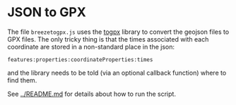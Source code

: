 # JSON to GPX

The file `breezetogpx.js` uses the [togpx](https://github.com/tyrasd/togpx) library to convert the
geojson files to GPX files. The only tricky thing is that the times associated with each coordinate
are stored in a non-standard place in the json:

```
features:properties:coordinateProperties:times
```

and the library needs to be told (via an optional callback function) where to find them.

See [../README.md](../README.md) for details about how to run the script.
